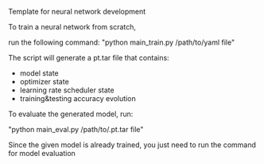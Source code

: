 Template for neural network development

To train a neural network from scratch,

run the following command: "python main_train.py /path/to/yaml file"

The script will generate a pt.tar file that contains:
- model state
- optimizer state
- learning rate scheduler state
- training&testing accuracy evolution

To evaluate the generated model, run:

"python main_eval.py /path/to/.pt.tar file"

Since the given model is already trained, you just need to run the command for model evaluation
